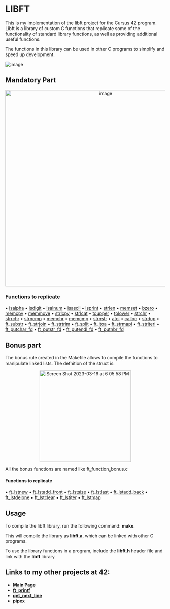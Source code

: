 # LIBFT

This is my implementation of the libft project for the Cursus 42 program. Libft is a library of custom C functions that replicate some of the functionality of standard library functions, as well as providing additional useful functions.

The functions in this library can be used in other C programs to simplify and speed up development.

![image](https://user-images.githubusercontent.com/113030191/225895352-884ab699-f5d9-45fb-924e-eb3c271760d9.png)

## Mandatory Part

<p align="center">
<img width="617" alt="image" src="https://user-images.githubusercontent.com/113030191/225895640-d3876e39-78a0-42ee-8857-874a29c9e53e.png">
</p>

### Functions to replicate
• [isalpha](./ft_isalpha.c)
• [isdigit](./ft_isdigit.c)
• [isalnum](./ft_isalnum.c)
• [isascii](./ft_isascii.c)
• [isprint](./ft_isprint.c)
• [strlen](./ft_strlen.c)
• [memset](./ft_memset.c)
• [bzero](./ft_bzero.c)
• [memcpy](./ft_memcpy.c)
• [memmove](./ft_memmove.c)
• [strlcpy](./ft_strlcpy.c)
• [strlcat](./ft_strlcat.c)
• [toupper](./ft_toupper.c)
• [tolower](./ft_tolower.c)
• [strchr](./ft_strchr.c)
• [strrchr](./ft_strrchr.c)
• [strncmp](./ft_strncmp.c)
• [memchr](./ft_memchr.c)
• [memcmp](./ft_memcmp.c)
• [strnstr](./ft_strnstr.c)
• [atoi](./ft_atoi.c)
• [calloc](./ft_calloc.c)
• [strdup](./ft_strdup.c)
• [ft_substr](./ft_substr.c)
• [ft_strjoin](./ft_strjoin.c)
• [ft_strtrim](./ft_strtrim.c)
• [ft_split](./ft_split.c)
• [ft_itoa](./ft_itoa.c)
• [ft_strmapi](./ft_strmapi.c)
• [ft_striteri](./ft_striteri.c)
• [ft_putchar_fd](./ft_putchar_fd.c)
• [ft_putstr_fd](./ft_putstr_fd.c)
• [ft_putendl_fd](./ft_putendl_fd.c)
• [ft_putnbr_fd](./ft_putnbr_fd.c)

## Bonus part

The bonus rule created in the Makefile allows to compile the functions to manipulate linked lists.
The defnition of the struct is:

<p align="center">
  <img width="288" alt="Screen Shot 2023-03-16 at 6 05 58 PM" src="https://user-images.githubusercontent.com/113030191/225902966-4adb0d5c-7bcd-4609-adde-ed30c621a2ca.png">
</p>

All the bonus functions are named like ft_function_bonus.c

#### Functions to replicate

• [ft_lstnew](./ft_lstnew_bonus.c)
• [ft_lstadd_front](./ft_lstadd_front_bonus.c)
• [ft_lstsize](./ft_lstsize_bonus.c)
• [ft_lstlast](./ft_lstlast_bonus.c)
• [ft_lstadd_back](./ft_lstadd_back_bonus.c)
• [ft_lstdelone](./ft_lstdelone_bonus.c)
• [ft_lstclear](./ft_lstclear_bonus.c)
• [ft_lstiter](./ft_lstiter_bonus.c)
• [ft_lstmap](./ft_lstmap_bonus.c)

## Usage

To compile the libft library, run the following command: **make**.

This will compile the library as **libft.a**, which can be linked with other C programs.

To use the library functions in a program, include the **libft.h** header file and link with the **libft** library

## Links to my other projects at 42:

- **[Main Page](../../../Clocon)**
- **[ft_printf](../../../ft_printf-42)**
- **[get_next_line](../../../get_next_line-42)**
- **[pipex](../../../pipex-42)**
